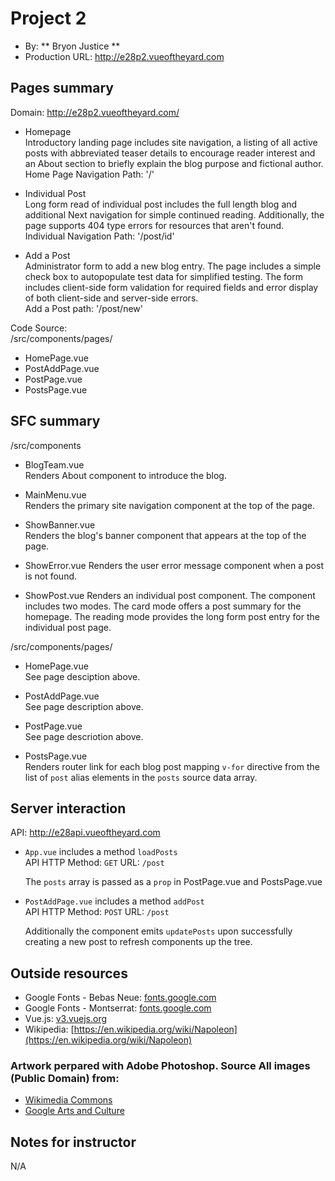 # Project 2

- By: ** Bryon Justice **
- Production URL: <http://e28p2.vueoftheyard.com>

## Pages summary

Domain: http://e28p2.vueoftheyard.com/

- Homepage\
  Introductory landing page includes site navigation, a listing of all active posts with abbreviated teaser details to encourage reader interest and an About section to briefly explain the blog purpose and fictional author.\
  Home Page Navigation Path: '/'

- Individual Post\
  Long form read of individual post includes the full length blog and additional Next navigation for simple continued reading. Additionally, the page supports 404 type errors for resources that aren't found.\
  Individual Navigation Path: '/post/id'

- Add a Post\
  Administrator form to add a new blog entry. The page includes a simple check box to autopopulate test data for simplified testing. The form includes client-side form validation for required fields and error display of both client-side and server-side errors.\
  Add a Post path: '/post/new'

Code Source:\
/src/components/pages/

- HomePage.vue
- PostAddPage.vue
- PostPage.vue
- PostsPage.vue

## SFC summary

/src/components

- BlogTeam.vue\
  Renders About component to introduce the blog.

- MainMenu.vue\
  Renders the primary site navigation component at the top of the page.

- ShowBanner.vue\
  Renders the blog's banner component that appears at the top of the page.

- ShowError.vue
  Renders the user error message component when a post is not found.

- ShowPost.vue
  Renders an individual post component. The component includes two modes.
  The card mode offers a post summary for the homepage. The reading mode provides the long form post entry for the individual post page.

/src/components/pages/

- HomePage.vue\
  See page desciption above.

- PostAddPage.vue\
  See page description above.

- PostPage.vue\
  See page descriotion above.

- PostsPage.vue\
  Renders router link for each blog post mapping `v-for` directive from the list of `post` alias elements in the `posts` source data array.

## Server interaction

API: <http://e28api.vueoftheyard.com>

- `App.vue` includes a method `loadPosts`<br/>
  API HTTP Method: `GET` URL: `/post`

  The `posts` array is passed as a `prop` in PostPage.vue and PostsPage.vue

- `PostAddPage.vue` includes a method `addPost`<br/>
  API HTTP Method: `POST` URL: `/post`<br/>

  Additionally the component emits `updatePosts` upon successfully creating a new post to refresh components up the tree.

## Outside resources

- Google Fonts - Bebas Neue: [fonts.google.com](https://fonts.google.com/specimen/Bebas+Neue)
- Google Fonts - Montserrat: [fonts.google.com](https://fonts.google.com/specimen/Montserrat)
- Vue.js: [v3.vuejs.org](https://v3.vuejs.org/guide/introduction.html)
- Wikipedia: [https://en.wikipedia.org/wiki/Napoleon](https://en.wikipedia.org/wiki/Napoleon)

### Artwork perpared with Adobe Photoshop. Source All images (Public Domain) from:

- [Wikimedia Commons](/commons.wikimedia.org)
- [Google Arts and Culture](https://artsandculture.google.com/)

## Notes for instructor

N/A
